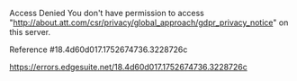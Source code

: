 Access Denied
You don't have permission to access "http://about.att.com/csr/privacy/global_approach/gdpr_privacy_notice" on this server.

Reference #18.4d60d017.1752674736.3228726c

https://errors.edgesuite.net/18.4d60d017.1752674736.3228726c